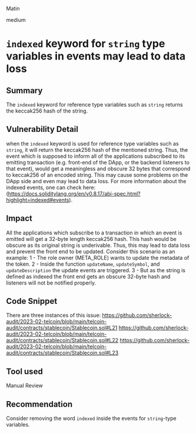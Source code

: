 Matin

medium

# `indexed` keyword for `string` type variables in events may lead to data loss

## Summary
The `indexed` keyword for reference type variables such as `string` returns the keccak256 hash of the string.
## Vulnerability Detail
when the `indexed` keyword is used for reference type variables such as `string`, it will return the keccak256 hash of the mentioned string.
Thus, the event which is supposed to inform all of the applications subscribed to its emitting transaction (e.g. front-end of the DApp, or the backend listeners to that event), would get a meaningless and obscure 32 bytes that correspond to keccak256 of an encoded string. This may cause some problems on the DApp side and even may lead to data loss.
For more information about the indexed events, one can check here:
(https://docs.soliditylang.org/en/v0.8.17/abi-spec.html?highlight=indexed#events).
## Impact
All the applications which subscribe to a transaction in which an event is emitted will get a 32-byte length keccak256 hash. This hash would be obscure as its original string is underivable. Thus, this may lead to data loss and prevent the front end to be updated.
Consider this scenario as an example:
1 - The role owner (META_ROLE) wants to update the metadata of the token.
2 - Inside the function `updateName`, `updateSymbol`, and `updateDescription` the update events are triggered.
3 - But as the string is defined as indexed the front end gets an obscure 32-byte hash and listeners will not be notified properly.
## Code Snippet
There are three instances of this issue:
https://github.com/sherlock-audit/2023-02-telcoin/blob/main/telcoin-audit/contracts/stablecoin/Stablecoin.sol#L21
https://github.com/sherlock-audit/2023-02-telcoin/blob/main/telcoin-audit/contracts/stablecoin/Stablecoin.sol#L22
https://github.com/sherlock-audit/2023-02-telcoin/blob/main/telcoin-audit/contracts/stablecoin/Stablecoin.sol#L23
## Tool used
Manual Review

## Recommendation
Consider removing the word `indexed` inside the events for `string`-type variables.
